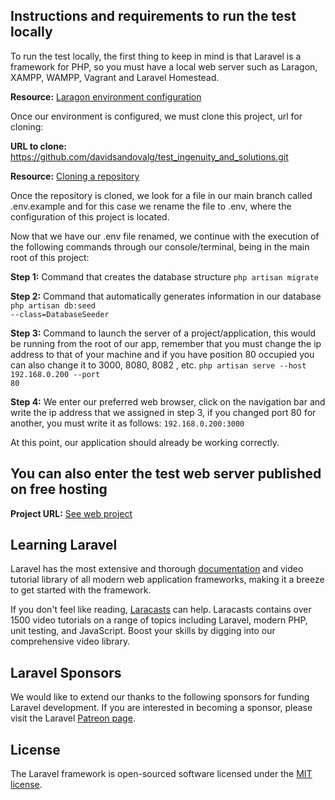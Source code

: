 ## Instructions and requirements to run the test locally

To run the test locally, the first thing to keep in mind is that Laravel is a framework for PHP, so you must have a local web server such as Laragon, XAMPP, WAMPP, Vagrant and Laravel Homestead.

<strong>Resource:</strong> <a href="https://fofxacademy.com/how-to-setup-laragon-as-a-web-development-environment/" target="_blank">Laragon environment configuration</a>

Once our environment is configured, we must clone this project, url for cloning:

<strong>URL to clone:</strong> <span>https://github.com/davidsandovalg/test_ingenuity_and_solutions.git</span>

<strong>Resource:</strong> <a href="https://docs.github.com/en/repositories/creating-and-managing-repositories/cloning-a-repository" target="_blank">Cloning a repository</a>

Once the repository is cloned, we look for a file in our main branch called .env.example and for this case we rename the file to .env, where the configuration of this project is located.

Now that we have our .env file renamed, we continue with the execution of the following commands through our console/terminal, being in the main root of this project:

<strong>Step 1:</strong> Command that creates the database structure
<code>php artisan migrate</code>

<strong>Step 2:</strong> Command that automatically generates information in our database
<code>php artisan db:seed --class=DatabaseSeeder</code>

<strong>Step 3:</strong> Command to launch the server of a project/application, this would be running from the root of our app, remember that you must change the ip address to that of your machine and if you have position 80 occupied you can also change it to 3000, 8080, 8082 , etc.
<code>php artisan serve --host 192.168.0.200 --port 80</code>

<strong>Step 4:</strong> We enter our preferred web browser, click on the navigation bar and write the ip address that we assigned in step 3, if you changed port 80 for another, you must write it as follows:
<code>192.168.0.200:3000</code>

At this point, our application should already be working correctly.

## You can also enter the test web server published on free hosting

<strong>Project URL:</strong> <a href="https://davidfernandosandovalgomez.icu/" target="_blank">See web project</a>

## Learning Laravel

Laravel has the most extensive and thorough [documentation](https://laravel.com/docs) and video tutorial library of all modern web application frameworks, making it a breeze to get started with the framework.

If you don't feel like reading, [Laracasts](https://laracasts.com) can help. Laracasts contains over 1500 video tutorials on a range of topics including Laravel, modern PHP, unit testing, and JavaScript. Boost your skills by digging into our comprehensive video library.

## Laravel Sponsors

We would like to extend our thanks to the following sponsors for funding Laravel development. If you are interested in becoming a sponsor, please visit the Laravel [Patreon page](https://patreon.com/taylorotwell).

## License

The Laravel framework is open-sourced software licensed under the [MIT license](https://opensource.org/licenses/MIT).
